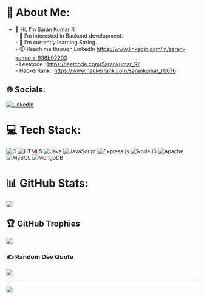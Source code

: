 # 💫 About Me:
- 👋 Hi, I’m Saran Kumar R<br>- 👀 I’m interested in Backend development. <br>- 🌱 I’m currently learning Spring. <br>- 📫 Reach me through LinkedIn https://www.linkedin.com/in/saran-kumar-r-936b02203<br>- Leetcode : https://leetcode.com/Sarankumar_R/<br>- HackerRank : https://www.hackerrank.com/sarankumar_r0076


## 🌐 Socials:
[![LinkedIn](https://img.shields.io/badge/LinkedIn-%230077B5.svg?logo=linkedin&logoColor=white)](https://linkedin.com/in/saran-kumar-r-936b02203/) 

# 💻 Tech Stack:
![C](https://img.shields.io/badge/c-%2300599C.svg?style=plastic&logo=c&logoColor=white) ![HTML5](https://img.shields.io/badge/html5-%23E34F26.svg?style=plastic&logo=html5&logoColor=white) ![Java](https://img.shields.io/badge/java-%23ED8B00.svg?style=plastic&logo=java&logoColor=white) ![JavaScript](https://img.shields.io/badge/javascript-%23323330.svg?style=plastic&logo=javascript&logoColor=%23F7DF1E) ![Express.js](https://img.shields.io/badge/express.js-%23404d59.svg?style=plastic&logo=express&logoColor=%2361DAFB) ![NodeJS](https://img.shields.io/badge/node.js-6DA55F?style=plastic&logo=node.js&logoColor=white) ![Apache](https://img.shields.io/badge/apache-%23D42029.svg?style=plastic&logo=apache&logoColor=white) ![MySQL](https://img.shields.io/badge/mysql-%2300f.svg?style=plastic&logo=mysql&logoColor=white) ![MongoDB](https://img.shields.io/badge/MongoDB-%234ea94b.svg?style=plastic&logo=mongodb&logoColor=white)
# 📊 GitHub Stats:
![](https://github-readme-streak-stats.herokuapp.com/?user=sarankumar007&theme=dark&hide_border=true)<br/>

## 🏆 GitHub Trophies
![](https://github-profile-trophy.vercel.app/?username=sarankumar007&theme=radical&no-frame=true&no-bg=true&margin-w=4)

### ✍️ Random Dev Quote
![](https://quotes-github-readme.vercel.app/api?type=horizontal&theme=radical)

---
[![](https://visitcount.itsvg.in/api?id=sarankumar007&icon=0&color=0)](https://visitcount.itsvg.in)

<!-- Proudly created with GPRM ( https://gprm.itsvg.in ) -->
